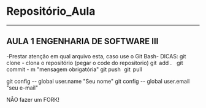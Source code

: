 # Repositório_Aula
---

## AULA 1 ENGENHARIA DE SOFTWARE III

-Prestar atenção em qual arquivo esta, caso use o Git Bash-
DICAS:
git clone - clona o repositório (pegar o code do repositorio)
git  add .   
git commit - m "mensagem obrigatória"
git push  
git  pull 

git config -- global user.name "Seu nome"
git config -- global user.email "seu e-mail"

NÂO fazer um FORK!

